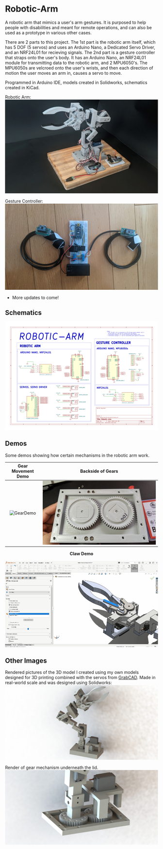 # Robotic-Arm
A robotic arm that mimics a user's arm gestures. It is purposed to help people with disabilities and meant for remote operations, and can also be used as a prototype in various other cases.

There are 2 parts to this project. The 1st part is the robotic arm itself, which has 5 DOF (5 servos) and uses an Arduino Nano, a Dedicated Servo Driver, and an NRF24L01 for recieving signals. The 2nd part is a gesture controller that straps onto the user's body. It has an Arduino Nano, an NRF24L01 module for transmitting data to the robotic arm, and 2 MPU6050's. The MPU6050s are velcroed onto the user's wrists, and then each direction of motion the user moves an arm in, causes a servo to move.

Programmed in Arduino IDE, models created in Solidworks, schematics created in KiCad.

Robotic Arm:
![RobotArmPic5](./Images/RobotArmPic0.jpg)

Gesture Controller:
![RobotArmPic6](./Images/GesturePic.jpg)

- More updates to come!

## Schematics
![RobotArmSchematic](./Images/RoboticArmSchematic/RoboticArmSchematic.svg)

## Demos
Some demos showing how certain mechanisms in the robotic arm work.

| Gear Movement Demo | Backside of Gears |
| :---: | :---: |
| ![GearDemo](./Images/GearDemo.gif)  | ![BacksideOfGears](./Images/RobotArmPic9.jpg) |

<p align="center">
    <strong>Claw Demo</strong>
</p>

<p align="center">
  <img src="./Images/ClawDemo.gif"/>
</p>

## Other Images
Rendered pictures of the 3D model I created using my own models designed for 3D printing combined with the servos from [GrabCAD](https://grabcad.com/library). Made in real-world scale and was designed using Solidworks:
![RobotArmPic5](./Images/RobotArmPic8.JPG)

Render of gear mechanism underneath the lid.
![RobotArmPic5](./Images/RobotArmPic7.JPG)
